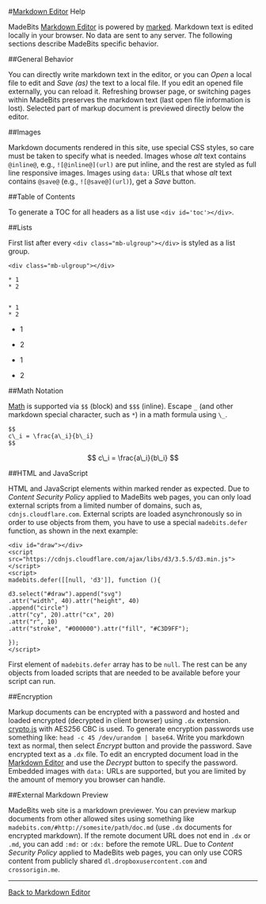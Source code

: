 #[Markdown Editor](#s/markdown-editor.html) Help

<div id='toc'></div>

MadeBits [Markdown Editor](#s/markdown-editor.html) is powered by [marked](https://github.com/chjj/marked). Markdown text is edited locally in your browser. No data are sent to any server. The following sections describe MadeBits specific behavior.

##General Behavior

You can directly write markdown text in the editor, or you can *Open* a local file to edit and *Save (as)* the text to a local file. If you edit an opened file externally, you can reload it. Refreshing browser page, or switching pages within MadeBits preserves the markdown text (last open file information is lost). Selected part of markup document is previewed directly below the editor.

##Images

Markdown documents rendered in this site, use special CSS styles, so care must be taken to specify what is needed. Images whose *alt* text contains  `@inline@`, e.g., `![@inline@](url)` are put inline, and the rest are styled as full line responsive images. Images using `data:` URLs that whose *alt* text contains `@save@` (e.g., `![@save@](url)`), get a *Save* button.

##Table of Contents

To generate a TOC for all headers  as a list use `<div id='toc'></div>`.

##Lists

First list after every `<div class="mb-ulgroup"></div>` is styled as a list group.

```
<div class="mb-ulgroup"></div>

* 1
* 2


* 1
* 2
```

<div class="mb-ulgroup"></div>

* 1
* 2


* 1
* 2

##Math Notation

[Math](http://www.mathjax.org/) is supported via `$$` (block) and `$$$` (inline). Escape `_`  (and other markdown special character, such as `*`) in a math formula using `\_`.

```
$$
c\_i = \frac{a\_i}{b\_i}
$$
```

$$
c\_i = \frac{a\_i}{b\_i}
$$

##HTML and JavaScript

HTML and JavaScript elements within marked render as expected. Due to *Content Security Policy* applied to MadeBits web pages, you can only load external scripts from a limited number of domains, such as, `cdnjs.cloudflare.com`.  External scripts are loaded asynchronously so in order to use objects from them, you have to use a special `madebits.defer` function, as shown in the next example:

```
<div id="draw"></div>
<script src="https://cdnjs.cloudflare.com/ajax/libs/d3/3.5.5/d3.min.js"></script>
<script>
madebits.defer([[null, 'd3']], function (){

d3.select("#draw").append("svg")
.attr("width", 40).attr("height", 40)
.append("circle")
.attr("cy", 20).attr("cx", 20)
.attr("r", 10)
.attr("stroke", "#000000").attr("fill", "#C3D9FF");

});
</script>
```

First element of `madebits.defer` array has to be `null`. The rest can be any objects from loaded scripts that are needed to be available before your script can run.

<div id="draw"></div>
<script src="https://cdnjs.cloudflare.com/ajax/libs/d3/3.5.5/d3.min.js"></script>
<script>
madebits.defer([[null, 'd3']], function () {

d3.select("#draw").append("svg")
.attr('width', 40).attr('height', 40)
.append("circle")
.attr("cy", 20).attr("cx", 20)
.attr("r", 10)
.attr("stroke", "#000000").attr("fill", "#C3D9FF");
});
</script>

##Encryption

Markup documents can be encrypted with a password and hosted and loaded encrypted (decrypted in client browser) using `.dx` extension. [crypto.js](https://code.google.com/p/crypto-js/) with AES256 CBC is used. To generate encryption passwords use something like: `head -c 45 /dev/urandom | base64`. 
Write you markdown text as normal, then select *Encrypt* button and provide the password. Save encrypted text as a `.dx` file.  To edit an encrypted document load in the [Markdown Editor](#s/markdown-editor.html) and use the *Decrypt* button to specify the password. Embedded images with `data:` URLs are supported, but you are limited by the amount of memory you browser can handle.

##External Markdown Preview

MadeBits web site is a markdown previewer. You can preview markup documents from other allowed sites using something like `madebits.com/#http://somesite/path/doc.md` (use `.dx` documents for encrypted markdown). If the remote document URL does not end in `.dx` or `.md`, you can add `:md:` or `:dx:` before the remote URL. Due to *Content Security Policy* applied to MadeBits web pages, you can only use CORS content from publicly shared `dl.dropboxusercontent.com` and `crossorigin.me`.

---

[Back to Markdown Editor](#s/markdown-editor.html)